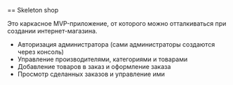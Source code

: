 == Skeleton shop

Это каркасное MVP-приложение, от которого можно отталкиваться при создании интернет-магазина.

* Авторизация администратора (сами администраторы создаются через консоль)
* Управление производителями, категориями и товарами
* Добавление товаров в заказ и оформление заказа
* Просмотр сделанных заказов и управление ими

